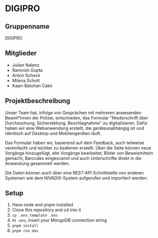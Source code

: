 # DIGIPRO

## Gruppenname
DIGIPRO

## Mitglieder
* Julian Nalenz
* Ramnish Gupta
* Anton Scheck 
* Milena Schott
* Kaan-Batuhan Cakir

## Projektbeschreibung
Unser Team hat, infolge von Gesprächen mit mehreren anwesenden Beamt*innen der Polizei, entschieden, das Formular "Niederschrift über Durchsuchung, Sicherstellung, Beschlagnahme" zu digitalisieren. Dafür haben wir eine Webanwendung erstellt, die geräteunabhängig ist und identisch auf Desktop und Mobilengeräten läuft.

Das Formular haben wir, basierend auf dem Feedback, auch teilweise vereinfacht und leichter zu bedienen erstellt. Über die Seite können neue Vorgänge hinzugefügt, alte Vorgänge bearbeitet, Bilder von Beweismitteln gemacht, Barcodes eingescannt und auch Unterschrifte direkt in die Anwendung gesammelt werden.

Die Daten können auch über eine REST-API Schnittstelle von anderen Systemen wie dem NIVADIS-System aufgerufen und importiert werden.

## Setup

1. Have node and pnpm installed
2. Clone this repository and cd into it
3. `cp .env.template .env`
4. In `.env`, insert your MongoDB connection string
5. `pnpm install`
6. `pnpm run dev`
